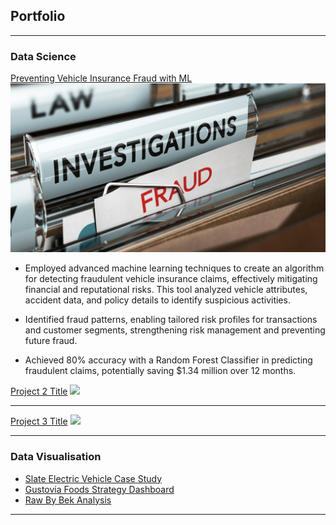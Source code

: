 ## Portfolio

---

### Data Science 

[Preventing Vehicle Insurance Fraud with ML](https://deepnote.com/@tracked-e275/Investigating-and-Preventing-Vehicle-Insurance-Fraud-39ff504f-0c4f-4bcb-9b0d-eb99ef4b289f)
<img src="images/fraud.jpg?raw=true"/>

- Employed advanced machine learning techniques to create an algorithm for detecting fraudulent vehicle insurance claims, effectively mitigating financial and reputational risks. This tool analyzed vehicle attributes, accident data, and policy details to identify suspicious activities.

- Identified fraud patterns, enabling tailored risk profiles for transactions and customer segments, strengthening risk management and preventing future fraud.

- Achieved 80% accuracy with a Random Forest Classifier in predicting fraudulent claims, potentially saving $1.34 million over 12 months.

[Project 2 Title](/pdf/sample_presentation.pdf)
<img src="images/dummy_thumbnail.jpg?raw=true"/>

---
[Project 3 Title](http://example.com/)
<img src="images/dummy_thumbnail.jpg?raw=true"/>

---

### Data Visualisation

- [Slate Electric Vehicle Case Study](https://public.tableau.com/app/profile/cory.desimone/viz/SlateCaseStudy_16864877987420/MarketSummary)
- [Gustovia Foods Strategy Dashboard](https://public.tableau.com/app/profile/cory.desimone/viz/GustoviaFoodsStrategyDashboard/GustoviaFoods)
- [Raw By Bek Analysis](https://public.tableau.com/app/profile/cory.desimone/viz/RawByBekAnalysis_16856383083970/RawByBekAnalysis)

---
